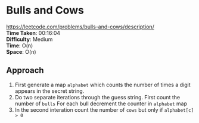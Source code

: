# Bulls and Cows
https://leetcode.com/problems/bulls-and-cows/description/ \
**Time Taken**: 00:16:04 \
**Difficulty**: Medium \
**Time**: O(n) \
**Space**: O(n)

## Approach
1. First generate a map `alphabet` which counts the number of times a digit appears in the secret string.
2. Do two separate iterations through the guess string. First count the number of `bulls`
   For each bull decrement the counter in `alphabet` map
3. In the second interation count the number of `cows` but only if `alphabet[c] > 0`



